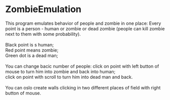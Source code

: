 ZombieEmulation
=============

This program emulates behavior of people and zombie in one place: Every point is a person - human or zombie or dead zombie (people can kill zombie next to them with some probability).<br><br>
	Black point is s human;<br>
	Red point means zombie;<br>
	Green dot is a dead man;<br><br>
You can change bacic number of people: click on point with left button of mouse to turn him into zombie and back into human;<br>
click on point with scroll to turn him into dead man and back.<br><br>
You can oslo create walls clicking in two different places of field with right button of mouse.